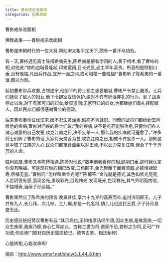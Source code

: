 ```yaml
---
title: 曹彬戒杀改面相
categories: 因果故事
---
```


	   
	   
曹彬戒杀改面相

佛教故事——曹彬戒杀改面相

曹彬是宋朝时代的一位大将,帮助宋太祖平定天下,颇有一番汗马功劳。

有一天,曹彬遇见高士陈搏希夷先生,陈希夷是很有学问的人,善于相术,看了曹彬的相,对他说:“你的边城骨隆起,印堂宽阔,目长光显,必主早年富贵。所忌的是颐削口垂,没有晚福,凡出兵作战,宜开一面之网,或可培植一些晚福!”曹彬听了陈希夷的一番话,颇以为然。

起初曹彬带兵攻蜀,占领遂宁,他部下的将士都主张要屠城,曹彬严令禁止屠杀。士兵们掳获了敌人的妇女,他下令辟室妥慎保护,绝对不许有奸淫非礼的行为。到了战事停止以后,对于有家可归的妇女,给资遣回;无家可归的妇女,也都替她们备礼择配嫁人。因此民众们都很感谢曹公的德政。

后来曹彬奉命征伐江南,因不忍生灵涂炭,假病不肯就职。同僚的武将们都纷纷去问候他的疾病,曹彬对问疾的将士们说:“我的疾病,决不是吃药能够治愈,只要你们各人诚心诚意的自己发誓,攻克江南之日,决不妄杀一人,那么我的疾病就可痊愈了。”许多将士们听了曹彬的话,大家对天焚香为誓,攻克江南之日,相戒不许妄杀一人。那知这竟争取了江南的人心,民众们都箪食壶桨以迎王师,不以武力克复江南,保全了千千万万的人命。

胜利凯旋,曹彬又与陈搏相遇,陈搏对他说:“数年前我看你的相,颐削口垂,那时我认定你没有晚福。可是现在你的相已改变,口角颐丰,金光聚耀于面目须眉,必能增禄延寿,后福无量。”曹彬问:“怎样叫做金光呢?”陈搏答:“金光就是德光,其色如紫光晃亮,人若阴德有感,面现金光,眉现彩光,目现神光,发现毫光,色现祥光,其气外明而内彻,不独增寿,当荫子孙远福。”

曹彬果然应了陈希夷的预言,晚景甚佳,享六十九岁的高寿而卒,追封济阳郡王。儿子共有九人,长儿玮、次儿琮、三儿璨,都是一代名将,幼儿儿也追封王爵,子子孙孙昌盛无比。

历史感应统纪赞叹曹彬有云:“其示病也,正如维摩诘经所谓,因众生病,是故我病,一切众生疾瘳,我疾乃瘳,存心仁厚如此。古称三世为将,道家所忌,若彬之为将,正可广作功德,何忌焉!”(取材自历史感应统记、德育古鉴、相法秘传)

心能转相,心能改命啊!


摘自：http://www.wmxf.net/show3_1_44_8.htm